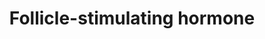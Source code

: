 ---
title: "Follicle-stimulating hormone"
alias: "FSH"
type: summary
subject: biology
tags:
 - biology
 - endocrine_system
 - info
created: 2023.01.11 09:23
created_by: Ádám
---